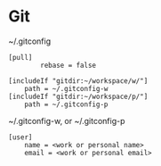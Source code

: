 # Git

~/.gitconfig
```gitconfig
[pull]
        rebase = false

[includeIf "gitdir:~/workspace/w/"]
    path = ~/.gitconfig-w
[includeIf "gitdir:~/workspace/p/"]
    path = ~/.gitconfig-p
```

~/.gitconfig-w, or ~/.gitconfig-p
```gitconfig
[user]
    name = <work or personal name>
    email = <work or personal email>
```